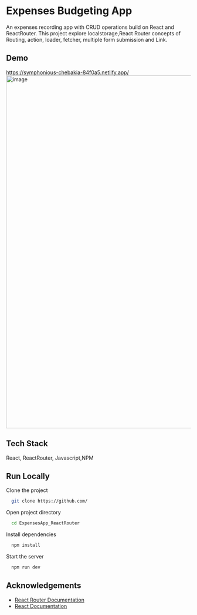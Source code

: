 
# Expenses Budgeting App

An expenses recording app with CRUD operations build on React and ReactRouter. 
This project explore localstorage,React Router concepts of Routing, action, loader, fetcher, multiple form submission and Link.

## Demo

https://symphonious-chebakia-84f0a5.netlify.app/
<img width="959" alt="image" src="https://github.com/harshitakaushik-dev/HomeExpense/assets/112249538/a212f184-f5d4-4a26-ab8b-a1ded2b97b40">
## Tech Stack

 React, ReactRouter, Javascript,NPM




## Run Locally

Clone the project

```bash
  git clone https://github.com/
```
Open project directory

```bash
  cd ExpensesApp_ReactRouter
```
Install dependencies

```bash
  npm install
```

Start the server

```bash
  npm run dev
```


## Acknowledgements

 - [React Router Documentation](https://reactrouter.com/en/main)
 - [React Documentation](https://react.dev/)
 


